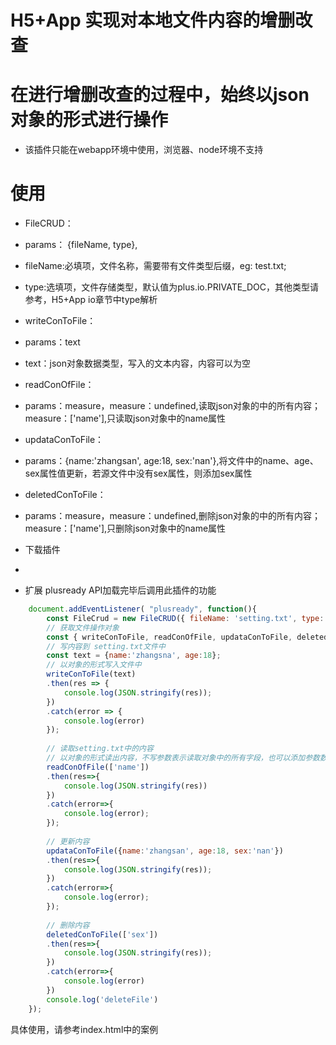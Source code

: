 # H5+App 实现对本地文件内容的增删改查
# 在进行增删改查的过程中，始终以json对象的形式进行操作

- 该插件只能在webapp环境中使用，浏览器、node环境不支持

# 使用

- FileCRUD：
- params： {fileName, type}, 
- fileName:必填项，文件名称，需要带有文件类型后缀，eg: test.txt; 
- type:选填项，文件存储类型，默认值为plus.io.PRIVATE_DOC，其他类型请参考，H5+App io章节中type解析

- writeConToFile：
- params：text
- text：json对象数据类型，写入的文本内容，内容可以为空

- readConOfFile：
- params：measure，measure：undefined,读取json对象的中的所有内容； measure：['name'],只读取json对象中的name属性

- updataConToFile：
- params：{name:'zhangsan', age:18, sex:'nan'},将文件中的name、age、sex属性值更新，若源文件中没有sex属性，则添加sex属性

- deletedConToFile：
- params：measure，measure：undefined,删除json对象的中的所有内容； measure：['name'],只删除json对象中的name属性

- 下载插件
- <script src='js/FileCRUD.js'></script>

- 扩展 plusready API加载完毕后调用此插件的功能 
```javascript 
	document.addEventListener( "plusready", function(){
		const FileCrud = new FileCRUD({ fileName: 'setting.txt', type: plus.io.PRIVATE_DOC });
		// 获取文件操作对象
		const { writeConToFile, readConOfFile, updataConToFile, deletedConToFile } = FileCrud;
		// 写内容到 setting.txt文件中
		const text = {name:'zhangsna', age:18};
		// 以对象的形式写入文件中
		writeConToFile(text)
		.then(res => {
			console.log(JSON.stringify(res));
		})
		.catch(error => {
			console.log(error)
		});
		
		// 读取setting.txt中的内容
		// 以对象的形式读出内容，不写参数表示读取对象中的所有字段，也可以添加参数数组 ['name'] 则只读取name字段
		readConOfFile(['name'])
		.then(res=>{
			console.log(JSON.stringify(res))
		})
		.catch(error=>{
			console.log(error);
		});
		
		// 更新内容
		updataConToFile({name:'zhangsan', age:18, sex:'nan'})
		.then(res=>{
			console.log(JSON.stringify(res));
		})
		.catch(error=>{
			console.log(error);
		});
		
		// 删除内容
		deletedConToFile(['sex'])
		.then(res=>{
			console.log(JSON.stringify(res));
		})
		.catch(error=>{
			console.log(error)
		})
		console.log('deleteFile')
	});
```
具体使用，请参考index.html中的案例

